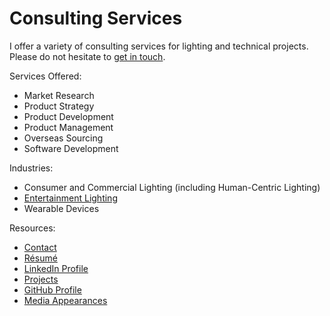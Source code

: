 # Consulting Services

I offer a variety of consulting services for lighting and technical projects. Please do not hesitate to [get in touch](https://gregyeutter.com/contact/). 

Services Offered:
* Market Research
* Product Strategy
* Product Development 
* Product Management
* Overseas Sourcing
* Software Development

Industries:
* Consumer and Commercial Lighting (including Human-Centric Lighting)
* [Entertainment Lighting](./nyc-display-2017)
* Wearable Devices

Resources:
* [Contact](https://gregyeutter.com/contact/)
* [Résumé](https://gregyeutter.com/resume/)
* [LinkedIn Profile](https://www.linkedin.com/in/yeutter/)
* [Projects](https://yeutterg.github.io/projects)
* [GitHub Profile](https://github.com/yeutterg)
* [Media Appearances](./media-appearances)
